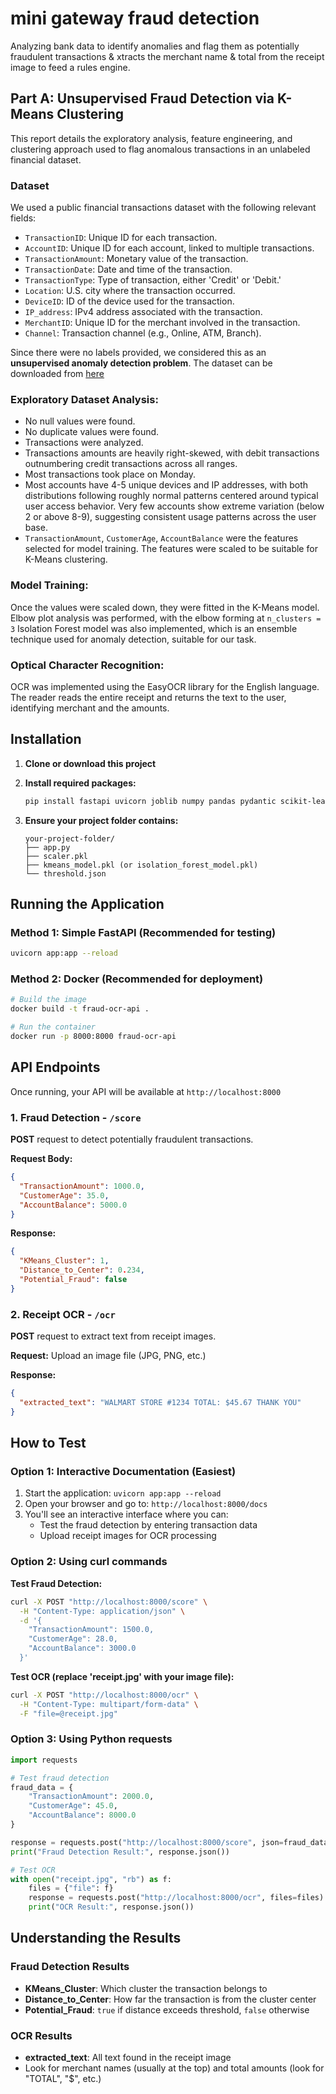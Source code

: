 # mini gateway fraud detection
Analyzing bank data to identify anomalies and flag them as potentially fraudulent transactions &amp; xtracts the  merchant name &amp; total from the receipt image to feed a rules engine.

## Part A: Unsupervised Fraud Detection via K-Means Clustering
This report details the exploratory analysis, feature engineering, and clustering approach used to flag anomalous transactions in an unlabeled financial dataset.

### Dataset
We used a public financial transactions dataset with the following relevant fields:

- `TransactionID`: Unique ID for each transaction.
- `AccountID`: Unique ID for each account, linked to multiple transactions.
- `TransactionAmount`: Monetary value of the transaction.
- `TransactionDate`: Date and time of the transaction.
- `TransactionType`: Type of transaction, either 'Credit' or 'Debit.'
- `Location`: U.S. city where the transaction occurred.
- `DeviceID`: ID of the device used for the transaction.
- `IP_address`: IPv4 address associated with the transaction.
- `MerchantID`: Unique ID for the merchant involved in the transaction.
- `Channel`: Transaction channel (e.g., Online, ATM, Branch).

Since there were no labels provided, we considered this as an **unsupervised anomaly detection problem**.
The dataset can be downloaded from [here](https://www.kaggle.com/datasets/valakhorasani/bank-transaction-dataset-for-fraud-detection/data)

### Exploratory Dataset Analysis:
- No null values were found.
- No duplicate values were found.
- Transactions were analyzed.
- Transactions amounts are heavily right-skewed, with debit transactions outnumbering credit transactions across all ranges.
- Most transactions took place on Monday.
- Most accounts have 4-5 unique devices and IP addresses, with both distributions following roughly normal patterns centered around typical user access behavior. Very few accounts show extreme variation (below 2 or above 8-9), suggesting consistent usage patterns across the user base.
- `TransactionAmount`, `CustomerAge`, `AccountBalance` were the features selected for model training. The features were scaled to be suitable for K-Means clustering.

### Model Training:
Once the values were scaled down, they were fitted in the K-Means model. Elbow plot analysis was performed, with the elbow forming at `n_clusters = 3`
Isolation Forest model was also implemented, which is an ensemble technique used for anomaly detection, suitable for our task.

### Optical Character Recognition:
OCR was implemented using the EasyOCR library for the English language. The reader reads the entire receipt and returns the text to the user, identifying merchant and the amounts.

## Installation

1. **Clone or download this project**
2. **Install required packages:**
   ```bash
   pip install fastapi uvicorn joblib numpy pandas pydantic scikit-learn easyocr opencv-python python-multipart
   ```

3. **Ensure your project folder contains:**
   ```
   your-project-folder/
   ├── app.py
   ├── scaler.pkl
   ├── kmeans_model.pkl (or isolation_forest_model.pkl)
   └── threshold.json
   ```

## Running the Application

### Method 1: Simple FastAPI (Recommended for testing)
```bash
uvicorn app:app --reload
```

### Method 2: Docker (Recommended for deployment)
```bash
# Build the image
docker build -t fraud-ocr-api .

# Run the container
docker run -p 8000:8000 fraud-ocr-api
```

## API Endpoints

Once running, your API will be available at `http://localhost:8000`

### 1. Fraud Detection - `/score`
**POST** request to detect potentially fraudulent transactions.

**Request Body:**
```json
{
  "TransactionAmount": 1000.0,
  "CustomerAge": 35.0,
  "AccountBalance": 5000.0
}
```

**Response:**
```json
{
  "KMeans_Cluster": 1,
  "Distance_to_Center": 0.234,
  "Potential_Fraud": false
}
```

### 2. Receipt OCR - `/ocr`
**POST** request to extract text from receipt images.

**Request:** Upload an image file (JPG, PNG, etc.)

**Response:**
```json
{
  "extracted_text": "WALMART STORE #1234 TOTAL: $45.67 THANK YOU"
}
```

## How to Test

### Option 1: Interactive Documentation (Easiest)
1. Start the application: `uvicorn app:app --reload`
2. Open your browser and go to: `http://localhost:8000/docs`
3. You'll see an interactive interface where you can:
   - Test the fraud detection by entering transaction data
   - Upload receipt images for OCR processing

### Option 2: Using curl commands

**Test Fraud Detection:**
```bash
curl -X POST "http://localhost:8000/score" \
  -H "Content-Type: application/json" \
  -d '{
    "TransactionAmount": 1500.0,
    "CustomerAge": 28.0,
    "AccountBalance": 3000.0
  }'
```

**Test OCR (replace 'receipt.jpg' with your image file):**
```bash
curl -X POST "http://localhost:8000/ocr" \
  -H "Content-Type: multipart/form-data" \
  -F "file=@receipt.jpg"
```

### Option 3: Using Python requests
```python
import requests

# Test fraud detection
fraud_data = {
    "TransactionAmount": 2000.0,
    "CustomerAge": 45.0,
    "AccountBalance": 8000.0
}

response = requests.post("http://localhost:8000/score", json=fraud_data)
print("Fraud Detection Result:", response.json())

# Test OCR
with open("receipt.jpg", "rb") as f:
    files = {"file": f}
    response = requests.post("http://localhost:8000/ocr", files=files)
    print("OCR Result:", response.json())
```

## Understanding the Results

### Fraud Detection Results
- **KMeans_Cluster**: Which cluster the transaction belongs to
- **Distance_to_Center**: How far the transaction is from the cluster center
- **Potential_Fraud**: `true` if distance exceeds threshold, `false` otherwise

### OCR Results
- **extracted_text**: All text found in the receipt image
- Look for merchant names (usually at the top) and total amounts (look for "TOTAL", "$", etc.)
